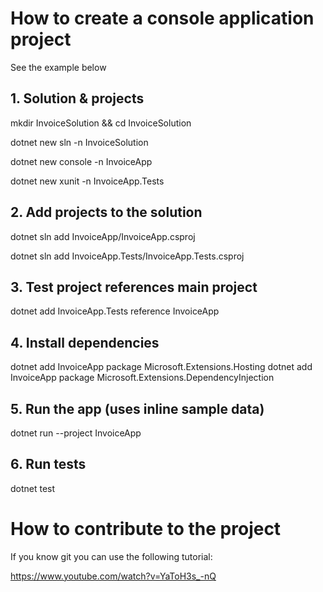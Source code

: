 # How to create a console application project

See the example below

## 1. Solution & projects
mkdir InvoiceSolution && cd InvoiceSolution

dotnet new sln -n InvoiceSolution

dotnet new console -n InvoiceApp

dotnet new xunit   -n InvoiceApp.Tests

## 2. Add projects to the solution

dotnet sln add InvoiceApp/InvoiceApp.csproj

dotnet sln add InvoiceApp.Tests/InvoiceApp.Tests.csproj

## 3. Test project references main project

dotnet add InvoiceApp.Tests reference InvoiceApp

## 4. Install dependencies
dotnet add InvoiceApp package Microsoft.Extensions.Hosting
dotnet add InvoiceApp package Microsoft.Extensions.DependencyInjection

## 5. Run the app (uses inline sample data)

dotnet run --project InvoiceApp

## 6. Run tests

dotnet test

# How to contribute to the project

If you know git you can use the following tutorial:

https://www.youtube.com/watch?v=YaToH3s_-nQ
